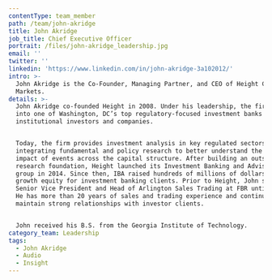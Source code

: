 ```yaml
---
contentType: team_member
path: /team/john-akridge
title: John Akridge
job_title: Chief Executive Officer
portrait: /files/john-akridge_leadership.jpg
email: ''
twitter: ''
linkedin: 'https://www.linkedin.com/in/john-akridge-3a102012/'
intro: >-
  John Akridge is the Co-Founder, Managing Partner, and CEO of Height Capital
  Markets.
details: >-
  John Akridge co-founded Height in 2008. Under his leadership, the firm grew
  into one of Washington, DC’s top regulatory-focused investment banks for
  institutional investors and companies. 


  Today, the firm provides investment analysis in key regulated sectors by
  integrating fundamental and policy research to better understand the financial
  impact of events across the capital structure. After building an outstanding
  research foundation, Height launched its Investment Banking and Advisory (IBA)
  group in 2014. Since then, IBA raised hundreds of millions of dollars as
  growth equity for investment banking clients. Prior to Height, John served as
  Senior Vice President and Head of Arlington Sales Trading at FBR until 2008.
  He has more than 20 years of sales and trading experience and continues to
  maintain strong relationships with investor clients. 


  John received his B.S. from the Georgia Institute of Technology.
category_team: Leadership
tags:
  - John Akridge
  - Audio
  - Insight
---
```


